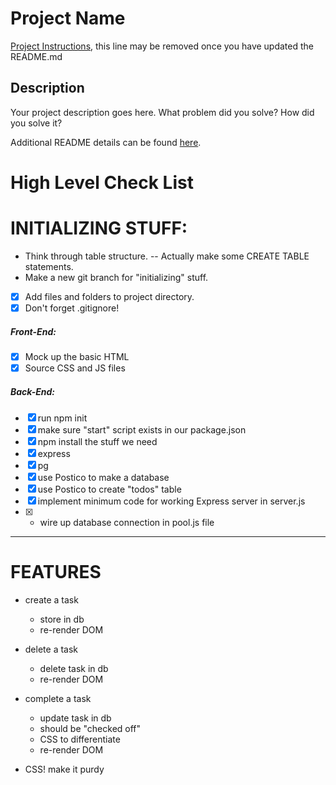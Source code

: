 # Project Name

[Project Instructions](./INSTRUCTIONS.md), this line may be removed once you have updated the README.md

## Description

Your project description goes here. What problem did you solve? How did you solve it?

Additional README details can be found [here](https://github.com/PrimeAcademy/readme-template/blob/master/README.md).


# High Level Check List
# INITIALIZING STUFF:

  * Think through table structure.
    -- Actually make some CREATE TABLE statements.
  * Make a new git branch for "initializing" stuff.

 - [x]  Add files and folders to project directory.
 - [x]  Don't forget .gitignore!

  ##### Front-End:
  - [x]  Mock up the basic HTML
  - [x]  Source CSS and JS files

  ##### Back-End:
 - [x] run npm init
 - [x] make sure "start" script exists in our package.json
 - [x] npm install the stuff we need
 - [x] express
 - [x] pg
 - [x] use Postico to make a database
 - [x] use Postico to create "todos" table
 - [x] implement minimum code for working Express server in server.js
 - [x]    * wire up database connection in pool.js file

---

# FEATURES

  * create a task
    * store in db
    * re-render DOM

  * delete a task
    * delete task in db
    * re-render DOM

  * complete a task
    * update task in db
    * should be "checked off"
    * CSS to differentiate
    * re-render DOM

  * CSS! make it purdy